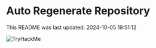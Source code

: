 # Auto Regenerate Repository

This README was last updated: 2024-10-05 19:51:12

 ![TryHackMe](https://tryhackme.com/badge/533634)